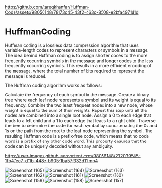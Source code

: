 

https://github.com/tareqkhanfar/Huffman-Code/assets/98056148/78173c45-43f2-463c-8508-e2bfa4971d1d

# HuffmanCoding

Huffman coding is a lossless data compression algorithm that uses variable-length codes to represent characters or symbols in a message.
The idea behind Huffman coding is to assign shorter codes to the more frequently occurring symbols in the message and longer codes to the less frequently occurring symbols. 
This results in a more efficient encoding of the message, where the total number of bits required to represent the message is reduced.

The Huffman coding algorithm works as follows:

Calculate the frequency of each symbol in the message.
Create a binary tree where each leaf node represents a symbol and its weight is equal to its frequency.
Combine the two least frequent nodes into a new node, whose weight is equal to the sum of their weights. Repeat this step until all the nodes are combined into a single root node.
Assign a 0 to each edge that leads to a left child and a 1 to each edge that leads to a right child.
Traverse the tree to determine the code for each symbol by concatenating the 0s and 1s on the path from the root to the leaf node representing the symbol.
The resulting Huffman code is a prefix-free code, which means that no code word is a prefix of any other code word. This property ensures that the code can be uniquely decoded without any ambiguity.

https://user-images.githubusercontent.com/98056148/232039545-1fb47ec7-d11b-448e-b905-1ba57f332d11.mp4

![Screenshot (165)](https://user-images.githubusercontent.com/98056148/232039376-283274de-a42f-4cdf-b032-a91597cd4948.png)
![Screenshot (164)](https://user-images.githubusercontent.com/98056148/232039382-5516bb40-e7b3-43fc-a1ac-f085402e657f.png)
![Screenshot (163)](https://user-images.githubusercontent.com/98056148/232039383-097ffb11-33da-4098-bbaf-1f5abda458d1.png)
![Screenshot (162)](https://user-images.githubusercontent.com/98056148/232039384-9b6acaee-e557-417c-b795-b6084d6c0a86.png)
![Screenshot (161)](https://user-images.githubusercontent.com/98056148/232039386-f4b61fd4-3d26-4948-9275-e7c498533dd8.png)
![Screenshot (160)](https://user-images.githubusercontent.com/98056148/232039387-d03bd409-8a15-4185-bdb5-b103343cee57.png)
![Screenshot (159)](https://user-images.githubusercontent.com/98056148/232039389-57aee70e-1d40-47fc-9100-a8154c887b48.png)
![Screenshot (158)](https://user-images.githubusercontent.com/98056148/232039392-ab5ec23d-5ca8-4f34-b74e-3e20b7c4897d.png)
![Screenshot (157)](https://user-images.githubusercontent.com/98056148/232039394-1ef0f6d7-537c-4e3e-a55e-fb76be1ce663.png)





